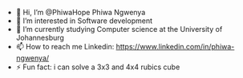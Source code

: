 - 👋 Hi, I’m @PhiwaHope Phiwa Ngwenya
- 👀 I’m interested in Software development 
- 🌱 I’m currently studying Computer science at the University of Johannesburg
- 📫 How to reach me Linkedin: https://www.linkedin.com/in/phiwa-ngwenya/
- ⚡ Fun fact: i can solve a 3x3 and 4x4 rubics cube

<!---
PhiwaHope/PhiwaHope is a ✨ special ✨ repository because its `README.md` (this file) appears on your GitHub profile.
You can click the Preview link to take a look at your changes.
--->
